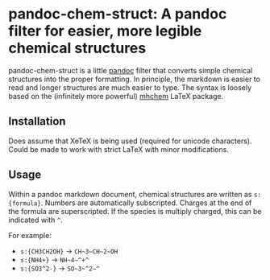 # pandoc-chem-struct: A pandoc filter for easier, more legible chemical structures

pandoc-chem-struct is a little [pandoc][] filter that converts simple chemical structures into the
proper formatting. In principle, the markdown is easier to read and longer structures are much
easier to type. The syntax is loosely based on the (infinitely more powerful) [mhchem][] LaTeX
package.

## Installation

Does assume that XeTeX is being used (required for unicode characters). Could be made to work with
strict LaTeX with minor modifications.

## Usage

Within a pandoc markdown document, chemical structures are written as `s:{formula}`. Numbers
are automatically subscripted. Charges at the end of the formula are superscripted. If the species
is multiply charged, this can be indicated with `^`.

For example:
- `s:{CH3CH2OH}` → `CH~3~CH~2~OH`
- `s:{NH4+}` → `NH~4~^+^`
- `s:{SO3^2-}` → `SO~3~^2−^`

[pandoc]: http://pandoc.org
[mhchem]: https://www.ctan.org/pkg/mhchem?lang=en